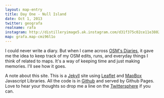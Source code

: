 ```yaml
---
layout: map-entry
title: Day One - Null Island
date: Oct 1, 2013
twitter: geografa
realname: rafa
instagram: http://distilleryimage5.ak.instagram.com/d31f375c02ce11e3802422000a9e014e_7.jpg
map: grafa.map-cmi96l1o
---
```

I could never write a diary. But when I came across [OSM's Diaries](http://www.openstreetmap.org/user/geografa/diary), it gave me the idea to keep track of my OSM edits, runs, and everyday things I think of related to maps. It's a way of keeping time and just making memories. I'll see how it goes.

A note about this site. This is a [Jekyll](http://jekyllrb.com/) site using [Leaflet](http://leafletjs.com/) and [MapBox](https://www.mapbox.com/) Javascript Libraries. All the code is in [Github](https://github.com/geografa/scavengeo/tree/gh-pages) and served by Github Pages. Love to hear your thoughts so drop me a line on the [Twittersphere](http://twitter.com/geografa) if you can.